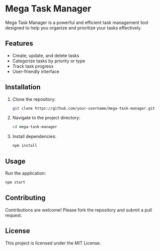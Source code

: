 # Mega Task Manager

Mega Task Manager is a powerful and efficient task management tool designed to help you organize and prioritize your tasks effectively.

## Features

- Create, update, and delete tasks
- Categorize tasks by priority or type
- Track task progress
- User-friendly interface

## Installation

1. Clone the repository:
    ```bash
    git clone https://github.com/your-username/mega-task-manager.git
    ```
2. Navigate to the project directory:
    ```bash
    cd mega-task-manager
    ```
3. Install dependencies:
    ```bash
    npm install
    ```

## Usage

Run the application:
```bash
npm start
```

## Contributing

Contributions are welcome! Please fork the repository and submit a pull request.

## License

This project is licensed under the MIT License.
